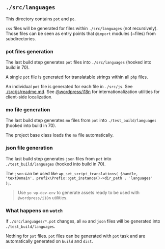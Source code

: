 ## `./src/languages`

This directory contains `pot` and `po`.

`css` files will be generated for files within `./src/languages` (not recursively).
Those files can be seen as entry points that `@import` modules (~files) from subdirectories.

### pot files generation

The last build step generates `pot` files into `./src/languages` (hooked into build in 70).

A single `pot` file is generated for translatable strings within all `php` files.

An individual `pot` file is generated for each file in `./src/js`. See [./src/js/readme.md](???).
See [@wordpress/i18n](https://wordpress.org/gutenberg/handbook/packages/packages-i18n/) for internationalization utilities for client-side localization.

### mo file generation

The last build step generates `mo` files from `pot` into `./test_build/languages` (hooked into build in 70).

The project base class loads the `mo` file automatically.

### json file generation

The last build step generates `json` files from `pot` into `./test_build/languages` (hooked into build in 70).

The `json` can be used like `wp_set_script_translations( $handle, 'textDomain', prefix\Prefix::get_instance()->dir_path . 'languages' );`.

> Use `yo wp-dev-env` to generate assets ready to be used with `@wordpress/i18n` utilities.

### What happens on `watch`

If `./src/languages/*.pot` changes, all `mo` and `json` files will be generated into `./test_build/languages`.

Nothing for `pot` files. `pot` files can be generated with `pot` task and are automatically generated on `build` and `dist`.